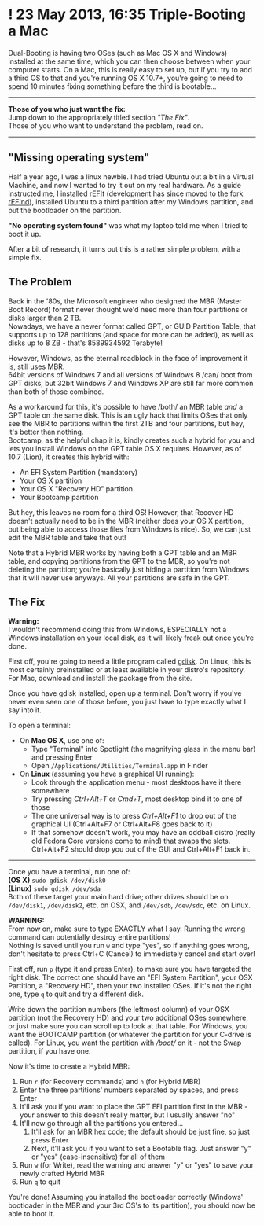 ! 23 May 2013, 16:35
Triple-Booting a Mac
====================

Dual-Booting is having two OSes (such as Mac OS X and Windows) installed at the same time, which you can then choose between when your computer starts. On a Mac, this is really easy to set up, but if you try to add a third OS to that and you're running OS X 10.7+, you're going to need to spend 10 minutes fixing something before the third is bootable…

---

**Those of you who just want the fix:**  
Jump down to the appropriately titled section *"The Fix"*.  
Those of you who want to understand the problem, read on.

---

"Missing operating system"
--------------------------
Half a year ago, I was a linux newbie. I had tried Ubuntu out a bit in a Virtual Machine, and now I wanted to try it out on my real hardware. As a guide instructed me, I installed [rEFIt](http://refit.sourceforge.net/) (development has since moved to the fork [rEFInd](http://www.rodsbooks.com/refind/)), installed Ubuntu to a third partition after my Windows partition, and put the bootloader on the partition.

**"No operating system found"** was what my laptop told me when I tried to boot it up.

After a bit of research, it turns out this is a rather simple problem, with a simple fix.

The Problem
-----------
Back in the '80s, the Microsoft engineer who designed the MBR (Master Boot Record) format never thought we'd need more than four partitions or disks larger than 2 TB.  
Nowadays, we have a newer format called GPT, or GUID Partition Table, that supports up to 128 partitions (and space for more can be added), as well as disks up to 8 ZB - that's 8589934592 Terabyte!

However, Windows, as the eternal roadblock in the face of improvement it is, still uses MBR.  
64bit versions of Windows 7 and all versions of Windows 8 /can/ boot from GPT disks, but 32bit Windows 7 and Windows XP are still far more common than both of those combined.

As a workaround for this, it's possible to have /both/ an MBR table *and* a GPT table on the same disk. This is an ugly hack that limits OSes that only see the MBR to partitions within the first 2TB and four partitions, but hey, it's better than nothing.  
Bootcamp, as the helpful chap it is, kindly creates such a hybrid for you and lets you install Windows on the GPT table OS X requires. However, as of 10.7 (Lion), it creates this hybrid with:

* An EFI System Partition (mandatory)
* Your OS X partition
* Your OS X "Recovery HD" partition
* Your Bootcamp partition

But hey, this leaves no room for a third OS! However, that Recover HD doesn't actually need to be in the MBR (neither does your OS X partition, but being able to access those files from Windows is nice). So, we can just edit the MBR table and take that out!

Note that a Hybrid MBR works by having both a GPT table and an MBR table, and copying partitions from the GPT to the MBR, so you're not deleting the partition; you're basically just hiding a partition from Windows that it will never use anyways. All your partitions are safe in the GPT.

The Fix
-------
<p class="alert alert-warning">
<strong>Warning:</strong><br />
I wouldn't recommend doing this from Windows, ESPECIALLY not a Windows installation on your local disk, as it will likely freak out once you're done.
</p>

First off, you're going to need a little program called [gdisk](http://sourceforge.net/projects/gptfdisk/). On Linux, this is most certainly preinstalled or at least available in your distro's repository. For Mac, download and install the package from the site.  

Once you have gdisk installed, open up a terminal. Don't worry if you've never even seen one of those before, you just have to type exactly what I say into it.

To open a terminal:

* On **Mac OS X**, use one of:
	* Type "Terminal" into Spotlight (the magnifying glass in the menu bar) and pressing Enter
	* Open `/Applications/Utilities/Terminal.app` in Finder
* On **Linux** (assuming you have a graphical UI running):
	* Look through the application menu - most desktops have it there somewhere
	* Try pressing *Ctrl+Alt+T* or *Cmd+T*, most desktop bind it to one of those
	* The one universal way is to press *Ctrl+Alt+F1* to drop out of the graphical UI (Ctrl+Alt+F7 or Ctrl+Alt+F8 goes back to it)
	* If that somehow doesn't work, you may have an oddball distro (really old Fedora Core versions come to mind) that swaps the slots. Ctrl+Alt+F2 should drop you out of the GUI and Ctrl+Alt+F1 back in.

---

Once you have a terminal, run one of:  
**(OS X)** `sudo gdisk /dev/disk0`  
**(Linux)** `sudo gdisk /dev/sda`  
Both of these target your main hard drive; other drives should be on `/dev/disk1`, `/dev/disk2`, etc. on OSX, and `/dev/sdb`, `/dev/sdc`, etc. on Linux.

<p class="alert alert-error">
<strong>WARNING:</strong><br />
From now on, make sure to type EXACTLY what I say. Running the wrong command can potentially destroy entire partitions!<br />Nothing is saved until you run <code>w</code> and type "yes", so if anything goes wrong, don't hesitate to press Ctrl+C (Cancel) to immediately cancel and start over!
</p>

First off, run `p` (type it and press Enter), to make sure you have targeted the right disk. The correct one should have an "EFI System Partition", your OSX Partition, a "Recovery HD", then your two installed OSes. If it's not the right one, type `q` to quit and try a different disk.

Write down the partition numbers (the leftmost column) of your OSX partition (not the Recovery HD) and your two additional OSes somewhere, or just make sure you can scroll up to look at that table. For Windows, you want the BOOTCAMP partition (or whatever the partition for your C-drive is called). For Linux, you want the partition with */boot/* on it - not the Swap partition, if you have one.

Now it's time to create a Hybrid MBR:

1. Run `r` (for Recovery commands) and `h` (for Hybrid MBR)
2. Enter the three partitions' numbers separated by spaces, and press Enter
3. It'll ask you if you want to place the GPT EFI partition first in the MBR - your answer to this doesn't really matter, but I usually answer "no"
4. It'll now go through all the partitions you entered...
    1. It'll ask for an MBR hex code; the default should be just fine, so just press Enter
    2. Next, it'll ask you if you want to set a Bootable flag. Just answer "y" or "yes" (case-insensitive) for all of them
5. Run `w` (for Write), read the warning and answer "y" or "yes" to save your newly crafted Hybrid MBR
6. Run `q` to quit

You're done! Assuming you installed the bootloader correctly (Windows' bootloader in the MBR and your 3rd OS's to its partition), you should now be able to boot it.